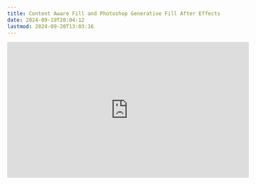 ```yaml
---
title: Content Aware Fill and Photoshop Generative Fill After Effects
date: 2024-09-19T20:04:12
lastmod: 2024-09-20T13:03:16
---
```


<div class="iframe-16-9-container">
<iframe class="youTubeIframe" width="560" height="315" src="https://www.youtube.com/embed/gRVs-A9XqCo" title="YouTube video player" frameborder="0" allow="accelerometer; autoplay; clipboard-write; encrypted-media; gyroscope; picture-in-picture; web-share" allowfullscreen></iframe>
</div>
